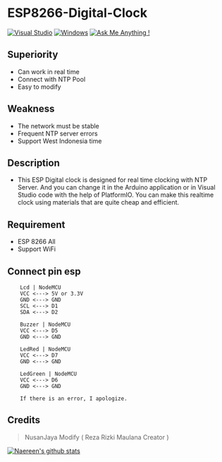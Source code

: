 # ESP8266-Digital-Clock

[![Visual Studio](https://badgen.net/badge/icon/visualstudio?icon=visualstudio&label)](https://visualstudio.microsoft.com) [![Windows](https://badgen.net/badge/icon/windows?icon=windows&label)](https://microsoft.com/windows/) [![Ask Me Anything !](https://img.shields.io/badge/Ask%20me-anything-1abc9c.svg)](https://GitHub.com/NusanJaya-Tech)

## Superiority
- Can work in real time
- Connect with NTP Pool
- Easy to modify

## Weakness
- The network must be stable
- Frequent NTP server errors
- Support West Indonesia time

## Description
- This ESP Digital clock is designed for real time clocking with NTP Server. And you can change it in the Arduino application or in Visual Studio code with the help of PlatformIO. You can make this realtime clock using materials that are quite cheap and efficient.

## Requirement
- ESP 8266 All
- Support WiFi

## Connect pin esp
        Lcd | NodeMCU
        VCC <---> 5V or 3.3V
        GND <---> GND
        SCL <---> D1
        SDA <---> D2

        Buzzer | NodeMCU
        VCC <---> D5
        GND <---> GND

        LedRed | NodeMCU
        VCC <---> D7
        GND <---> GND

        LedGreen | NodeMCU
        VCC <---> D6
        GND <---> GND

        If there is an error, I apologize.

## Credits
> NusanJaya Modify ( Reza Rizki Maulana Creator )

[![Naereen's github stats](https://github-readme-stats.vercel.app/api?username=Naereen&theme=blue-green)](https://github.com/anuraghazra/github-readme-stats)
